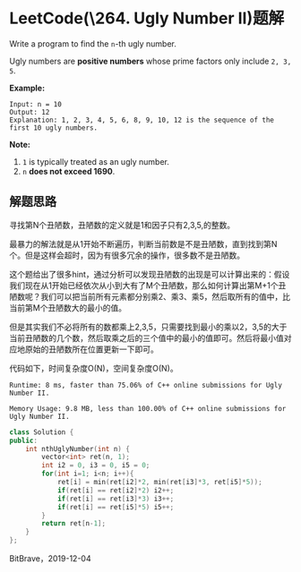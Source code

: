 # LeetCode(\264. Ugly Number II)题解

Write a program to find the `n`-th ugly number.

Ugly numbers are **positive numbers** whose prime factors only include `2, 3, 5`. 

**Example:**

```
Input: n = 10
Output: 12
Explanation: 1, 2, 3, 4, 5, 6, 8, 9, 10, 12 is the sequence of the first 10 ugly numbers.
```

**Note:** 

1. `1` is typically treated as an ugly number.
2. `n` **does not exceed 1690**.

## 解题思路

寻找第N个丑陋数，丑陋数的定义就是1和因子只有2,3,5,的整数。

最暴力的解法就是从1开始不断遍历，判断当前数是不是丑陋数，直到找到第N个。但是这样会超时，因为有很多冗余的操作，很多数不是丑陋数。

这个题给出了很多hint，通过分析可以发现丑陋数的出现是可以计算出来的：假设我们现在从1开始已经依次从小到大有了M个丑陋数，那么如何计算出第M+1个丑陋数呢？我们可以把当前所有元素都分别乘2、乘3、乘5，然后取所有的值中，比当前第M个丑陋数大的最小的值。

但是其实我们不必将所有的数都乘上2,3,5，只需要找到最小的乘以2，3,5的大于当前丑陋数的几个数，然后取乘之后的三个值中的最小的值即可。然后将最小值对应地原始的丑陋数所在位置更新一下即可。

代码如下，时间复杂度O(N)，空间复杂度O(N)。

`Runtime: 8 ms, faster than 75.06% of C++ online submissions for Ugly Number II.`

`Memory Usage: 9.8 MB, less than 100.00% of C++ online submissions for Ugly Number II.`

```c++
class Solution {
public:
    int nthUglyNumber(int n) {
        vector<int> ret(n, 1);
        int i2 = 0, i3 = 0, i5 = 0;
        for(int i=1; i<n; i++){
            ret[i] = min(ret[i2]*2, min(ret[i3]*3, ret[i5]*5));
            if(ret[i] == ret[i2]*2) i2++;
            if(ret[i] == ret[i3]*3) i3++;
            if(ret[i] == ret[i5]*5) i5++;
        }
        return ret[n-1];
    }
};
```

BitBrave，2019-12-04